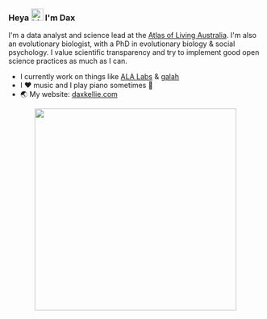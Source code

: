 ### Heya <img src="https://user-images.githubusercontent.com/1303154/88677602-1635ba80-d120-11ea-84d8-d263ba5fc3c0.gif" width="24px" alt="hi"> I'm Dax

I'm a data analyst and science lead at the [Atlas of Living Australia](https://ala.org.au/). I'm also an evolutionary biologist, with a PhD in evolutionary biology & social psychology. I value scientific transparency and try to implement good open science practices as much as I can. 

- I currently work on things like [ALA Labs](https://labs.ala.org.au/) & [galah](https://galah.ala.org.au/)
- I ♥️ music and I play piano sometimes 🎹
- 🌏 My website: [daxkellie.com](https://daxkellie.com/)

<p align="center">
  <img src="https://github-readme-stats.vercel.app/api?username=daxkellie&show_icons=true&theme=onedark" width="400">
</p>


